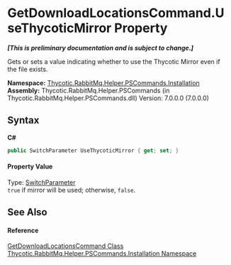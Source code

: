 # GetDownloadLocationsCommand.UseThycoticMirror Property 
 _**\[This is preliminary documentation and is subject to change.\]**_

Gets or sets a value indicating whether to use the Thycotic Mirror even if the file exists.

**Namespace:**&nbsp;<a href="N_Thycotic_RabbitMq_Helper_PSCommands_Installation">Thycotic.RabbitMq.Helper.PSCommands.Installation</a><br />**Assembly:**&nbsp;Thycotic.RabbitMq.Helper.PSCommands (in Thycotic.RabbitMq.Helper.PSCommands.dll) Version: 7.0.0.0 (7.0.0.0)

## Syntax

**C#**<br />
``` C#
public SwitchParameter UseThycoticMirror { get; set; }
```


#### Property Value
Type: <a href="http://msdn2.microsoft.com/en-us/library/ms583340" target="_blank">SwitchParameter</a><br />`true` if mirror will be used; otherwise, `false`.

## See Also


#### Reference
<a href="T_Thycotic_RabbitMq_Helper_PSCommands_Installation_GetDownloadLocationsCommand">GetDownloadLocationsCommand Class</a><br /><a href="N_Thycotic_RabbitMq_Helper_PSCommands_Installation">Thycotic.RabbitMq.Helper.PSCommands.Installation Namespace</a><br />